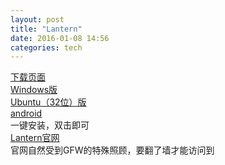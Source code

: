 ```yaml
---
layout: post
title: "Lantern"
date: 2016-01-08 14:56 
categories: tech
---
```

[下载页面](https://github.com/getlantern/lantern)  
[Windows版](https://raw.githubusercontent.com/getlantern/lantern-binaries/master/lantern-installer-beta.exe)  
[Ubuntu（32位）版](https://raw.githubusercontent.com/getlantern/lantern-binaries/master/lantern-installer-beta-32-bit.deb)  
[android](https://s3.amazonaws.com/lantern-android/lantern-android-beta.apk)  
一键安装，双击即可  
[Lantern官网](https://getlantern.org)  
官网自然受到GFW的特殊照顾，要翻了墙才能访问到
